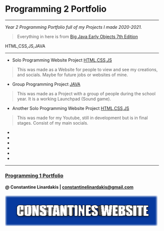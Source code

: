 # Programming 2 Portfolio
___
 *Year 2 Programming Portfolio full of my Projects I made 2020-2021.*
> Everything in here is from [Big Java Early Objects 7th Edition](https://www.wiley.com/en-us/Big+Java%3A+Early+Objects%2C+7th+Edition-p-9781119499091)
 
 <dl>
  <dt>HTML,CSS,JS,JAVA </dt>
</dl>

___

- Solo Programming Website Project [HTML,CSS,JS](https://constantinelinardakis.github.io/OfficialWebsite/Home.html) 
> This was made as a Website for people to view and see my creations, and socials. Maybe for future jobs or websites of mine.
- Group Programming Project [JAVA](https://github.com/ConstantineLinardakis/Group-Project-7)
> This was made as a Project with a group of people during the school year. It is a working Launchpad (Sound game).
- Another Solo Programming Website Project [HTML,CSS,JS](https://constantinelinardakis.github.io/TwinPlayz/)
> This was made for my Youtube, still in development but is in final stages. Consist of my main socials.
-
-
-
-
-
-

___

### [Programming 1 Portfolio](https://github.com/ConstantineLinardakis/Programming1Portfolio)

#### @ Constantine Linardakis | constantinelinardakis@gmail.com
[![Website](https://github.com/ConstantineLinardakis/OfficialWebsite/blob/main/doc/THUMBNAIL.png)](https://constantinelinardakis.github.io/OfficialWebsite/Home.html)

 

